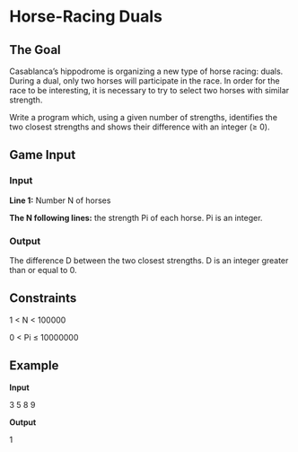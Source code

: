 # Horse-Racing Duals

## The Goal

Casablanca’s hippodrome is organizing a new type of horse racing: duals. During a dual, only two horses will participate in the race. In order for the race to be interesting, it is necessary to try to select two horses with similar strength.

Write a program which, using a given number of strengths, identifies the two closest strengths and shows their difference with an integer (≥ 0).

## Game Input

### Input

**Line 1:** Number N of horses

**The N following lines:** the strength Pi of each horse. Pi is an integer.

### Output

The difference D between the two closest strengths. D is an integer greater than or equal to 0.

## Constraints

1 < N  < 100000

0 < Pi ≤ 10000000

## Example

**Input** 

3
5
8
9

**Output**

1
